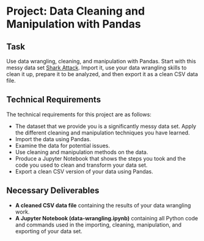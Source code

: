 # Project: Data Cleaning and Manipulation with Pandas

## Task

Use data wrangling, cleaning, and manipulation with Pandas. Start with this messy data set [Shark Attack](https://www.kaggle.com/teajay/global-shark-attacks/version/1). Import it, use your data wrangling skills to clean it up, prepare it to be analyzed, and then export it as a clean CSV data file.

## Technical Requirements

The technical requirements for this project are as follows:

* The dataset that we provide you is a significantly messy data set. Apply the different cleaning and manipulation techniques you have learned.
* Import the data using Pandas.
* Examine the data for potential issues.
* Use cleaning and manipulation methods on the data.
* Produce a Jupyter Notebook that shows the steps you took and the code you used to clean and transform your data set.
* Export a clean CSV version of your data using Pandas.

## Necessary Deliverables

* **A cleaned CSV data file** containing the results of your data wrangling work.
* **A Jupyter Notebook (data-wrangling.ipynb)** containing all Python code and commands used in the importing, cleaning, manipulation, and exporting of your data set.


